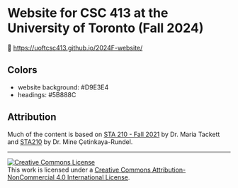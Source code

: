 # Website for CSC 413 at the University of Toronto (Fall 2024)

🔗 https://uoftcsc413.github.io/2024F-website/

## Colors

- website background: #D9E3E4
- headings: #5B888C

## Attribution

Much of the content is based on [STA 210 - Fall 2021](https://github.com/sta210-fa21/) by Dr. Maria Tackett and [STA210](https://sta210-s22.github.io/website/) by Dr. Mine Çetinkaya-Rundel. 

<hr> 

<a rel="license" href="http://creativecommons.org/licenses/by-nc/4.0/"><img alt="Creative Commons License" style="border-width:0" src="https://i.creativecommons.org/l/by-nc/4.0/88x31.png" /></a><br />This work is licensed under a <a rel="license" href="http://creativecommons.org/licenses/by-nc/4.0/">Creative Commons Attribution-NonCommercial 4.0 International License</a>.
